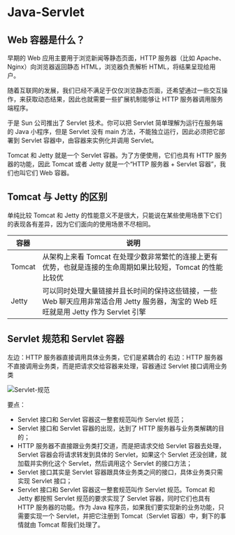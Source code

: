 # Java-Servlet

## Web 容器是什么？

早期的 Web 应用主要用于浏览新闻等静态页面，HTTP 服务器（比如 Apache、Nginx）向浏览器返回静态 HTML，浏览器负责解析 HTML，将结果呈现给用户。

随着互联网的发展，我们已经不满足于仅仅浏览静态页面，还希望通过一些交互操作，来获取动态结果，因此也就需要一些扩展机制能够让 HTTP 服务器调用服务端程序。

于是 Sun 公司推出了 Servlet 技术。你可以把 Servlet 简单理解为运行在服务端的 Java 小程序，但是 Servlet 没有 main 方法，不能独立运行，因此必须把它部署到 Servlet 容器中，由容器来实例化并调用 Servlet。

Tomcat 和 Jetty 就是一个 Servlet 容器。为了方便使用，它们也具有 HTTP 服务器的功能，因此 Tomcat 或者 Jetty 就是一个“HTTP 服务器 + Servlet 容器”，我们也叫它们 Web 容器。

## Tomcat 与 Jetty 的区别

单纯比较 Tomcat 和 Jetty 的性能意义不是很大，只能说在某些使用场景下它们的表现各有差异，因为它们面向的使用场景不尽相同。

| 容器   | 说明                                                                                                                                  |
| ------ | ------------------------------------------------------------------------------------------------------------------------------------- |
| Tomcat | 从架构上来看 Tomcat 在处理少数非常繁忙的连接上更有优势，也就是连接的生命周期如果比较短，Tomcat 的性能比较优                           |
| Jetty  | 可以同时处理大量链接并且长时间的保持这些链接，一些 Web 聊天应用非常适合用 Jetty 服务器，淘宝的 Web 旺旺就是用 Jetty 作为 Servlet 引擎 |

## Servlet 规范和 Servlet 容器

左边：HTTP 服务器直接调用具体业务类，它们是紧耦合的
右边：HTTP 服务器不直接调用业务类，而是把请求交给容器来处理，容器通过 Servlet 接口调用业务类

![Servlet-规范](https://raw.githubusercontent.com/chanshiyucx/yoi/master/2020/Java-Servlet/Servlet-规范.png)

要点：

- Servlet 接口和 Servlet 容器这一整套规范叫作 Servlet 规范；
- Servlet 接口和 Servlet 容器的出现，达到了 HTTP 服务器与业务类解耦的目的；
- HTTP 服务器不直接跟业务类打交道，而是把请求交给 Servlet 容器去处理，Servlet 容器会将请求转发到具体的 Servlet，如果这个 Servlet 还没创建，就加载并实例化这个 Servlet，然后调用这个 Servlet 的接口方法；
- Servlet 接口其实是 Servlet 容器跟具体业务类之间的接口，具体业务类只需实现 Servlet 接口；
- Servlet 接口和 Servlet 容器这一整套规范叫作 Servlet 规范。Tomcat 和 Jetty 都按照 Servlet 规范的要求实现了 Servlet 容器，同时它们也具有 HTTP 服务器的功能。作为 Java 程序员，如果我们要实现新的业务功能，只需要实现一个 Servlet，并把它注册到 Tomcat（Servlet 容器）中，剩下的事情就由 Tomcat 帮我们处理了。
